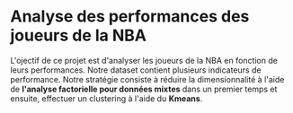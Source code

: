 # Analyse des performances des joueurs de la NBA

L'ojectif de ce projet est d'analyser les joueurs de la NBA en fonction de leurs performances.
Notre dataset contient plusieurs indicateurs de performance.
Notre stratégie consiste à réduire la dimensionnalité à l'aide de **l'analyse factorielle pour données mixtes** dans un premier temps et ensuite,
effectuer un clustering à l'aide du **Kmeans**.
